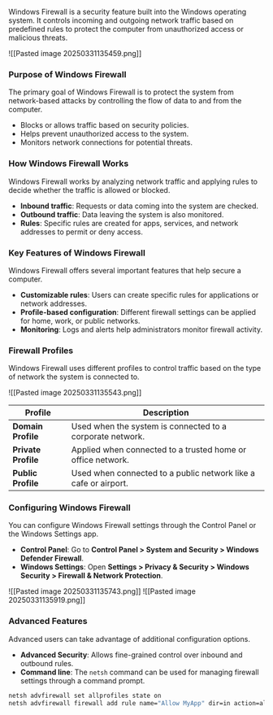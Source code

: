 Windows Firewall is a security feature built into the Windows operating system. It controls incoming and outgoing network traffic based on predefined rules to protect the computer from unauthorized access or malicious threats.

![[Pasted image 20250331135459.png]]
### Purpose of Windows Firewall

The primary goal of Windows Firewall is to protect the system from network-based attacks by controlling the flow of data to and from the computer.

- Blocks or allows traffic based on security policies.
- Helps prevent unauthorized access to the system.
- Monitors network connections for potential threats.

### How Windows Firewall Works

Windows Firewall works by analyzing network traffic and applying rules to decide whether the traffic is allowed or blocked.

- **Inbound traffic**: Requests or data coming into the system are checked.
- **Outbound traffic**: Data leaving the system is also monitored.
- **Rules**: Specific rules are created for apps, services, and network addresses to permit or deny access.

### Key Features of Windows Firewall

Windows Firewall offers several important features that help secure a computer.

- **Customizable rules**: Users can create specific rules for applications or network addresses.
- **Profile-based configuration**: Different firewall settings can be applied for home, work, or public networks.
- **Monitoring**: Logs and alerts help administrators monitor firewall activity.

### Firewall Profiles

Windows Firewall uses different profiles to control traffic based on the type of network the system is connected to.

![[Pasted image 20250331135543.png]]

|Profile|Description|
|---|---|
|**Domain Profile**|Used when the system is connected to a corporate network.|
|**Private Profile**|Applied when connected to a trusted home or office network.|
|**Public Profile**|Used when connected to a public network like a cafe or airport.|

### Configuring Windows Firewall

You can configure Windows Firewall settings through the Control Panel or the Windows Settings app.

- **Control Panel**: Go to **Control Panel > System and Security > Windows Defender Firewall**.
- **Windows Settings**: Open **Settings > Privacy & Security > Windows Security > Firewall & Network Protection**.

![[Pasted image 20250331135743.png]]
![[Pasted image 20250331135919.png]]
### Advanced Features

Advanced users can take advantage of additional configuration options.

- **Advanced Security**: Allows fine-grained control over inbound and outbound rules.
- **Command line**: The `netsh` command can be used for managing firewall settings through a command prompt.

```bash
netsh advfirewall set allprofiles state on
netsh advfirewall firewall add rule name="Allow MyApp" dir=in action=allow program="C:\Path\To\MyApp.exe"
```